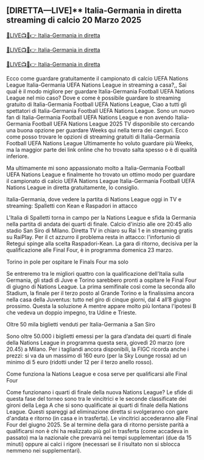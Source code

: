 <h2>[DIRETTA—LIVE]** Italia-Germania in diretta streaming di calcio 20 Marzo 2025</h2>

[🔴LIVE📺📱👉 Italia-Germania in diretta](https://awesomesalatv.blogspot.com/2025/03/france-vs-crotia.html)

[🔴LIVE📺📱👉 Italia-Germania in diretta](https://awesomesalatv.blogspot.com/2025/03/france-vs-crotia.html)

[🔴LIVE📺📱👉 Italia-Germania in diretta](https://awesomesalatv.blogspot.com/2025/03/france-vs-crotia.html)

Ecco come guardare gratuitamente il campionato di calcio UEFA Nations League Italia-Germania UEFA Nations League in streaming a casa?,, Sai qual è il modo migliore per guardare Italia-Germania Football UEFA Nations League nel mio caso? Dove e come è possibile guardare lo streaming gratuito di Italia-Germania Football UEFA Nations League, Ciao a tutti gli spettatori di Italia-Germania Football UEFA Nations League. Sono un nuovo fan di Italia-Germania Football UEFA Nations League e non avendo Italia-Germania Football UEFA Nations League 2025 TV disponibile sto cercando una buona opzione per guardare Weeks qui nella terra dei canguri. Ecco come posso trovare le opzioni di streaming gratuiti di Italia-Germania Football UEFA Nations League Ultimamente ho voluto guardare più Weeks, ma la maggior parte dei link online che ho trovato salta spesso o è di qualità inferiore.

Ma ultimamente mi sono appassionato molto a Italia-Germania Football UEFA Nations League e finalmente ho trovato un ottimo modo per guardare il campionato di calcio UEFA Nations League Italia-Germania Football UEFA Nations League in diretta gratuitamente, lo consiglio.

Italia-Germania, dove vedere la partita di Nations League oggi in TV e streaming: Spalletti con Kean e Raspadori in attacco

L'Italia di Spalletti torna in campo per la Nations League e sfida la Germania nella partita di andata dei quarti di finale. Calcio d'inizio alle ore 20:45 allo stadio San Siro di Milano. Diretta TV in chiaro su Rai 1 e in streaming gratis su RaiPlay. Per il ct azzurro il problema resta in attacco: l'infortunio di Retegui spinge alla scelta Raspadori-Kean. La gara di ritorno, decisiva per la qualificazione alle Final Four, è in programma domenica 23 marzo.

Torino in pole per ospitare le Finals Four ma solo

Se entreremo tra le migliori quattro con la qualificazione dell'Italia sulla Germania, gli stadi di Juve e Torino sarebbero pronti a ospitare le Final Four di giugno di Nations League. La prima semifinale così come la seconda allo Stadium, la finale per il terzo posto al Grande Torino e la finalissima ancora nella casa della Juventus: tutto nel giro di cinque giorni, dal 4 all’8 giugno prossimo. Questa la soluzione A mentre appare molto più lontana l'ipotesi B che vedeva un doppio impegno, tra Udine e Trieste.

Oltre 50 mila biglietti venduti per Italia-Germania a San Siro

Sono oltre 50.000 i biglietti emessi per la gara d’andata dei quarti di finale della Nations League in programma questa sera, giovedì 20 marzo (ore 20.45) a Milano. Per i tagliandi ancora disponibili, la FIGC ricorda anche i prezzi: si va da un massimo di 160 euro (per la Sky Lounge rossa) ad un minimo di 5 euro (ridotti under 12 per il terzo anello rosso).

Come funziona la Nations League e cosa serve per qualificarsi alle Final Four

Come funzionano i quarti di finale della nuova Nations League? Le sfide di questa fase del torneo sono tra le vincitrici e le seconde classificate dei gironi della Lega A che si sono qualificate ai quarti di finale della Nations League. Questi spareggi ad eliminazione diretta si svolgeranno con gare d'andata e ritorno (in casa e in trasferta). Le vincitrici accederanno alle Final Four del giugno 2025. Se al termine della gara di ritorno persiste parità a qualificarsi non è chi ha realizzato più gol in trasferta (come accadeva in passato) ma la nazionale che prevarrà nei tempi supplementari (due da 15 minuti) oppure ai calci i rigore (necessari se il risultato non si sblocca nemmeno nei supplementari).
